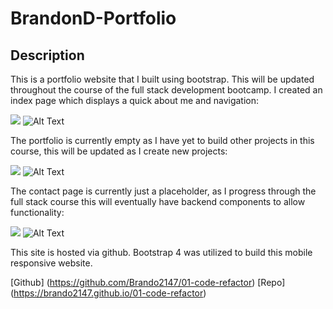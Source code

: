 # BrandonD-Portfolio

## Description 

This is a portfolio website that I built using bootstrap. This will be updated throughout the course of the full stack development bootcamp. I created an index page which displays a quick about me and navigation:

![](/images/index.html.png)
![Alt Text](https://github.com/Brando2147/BrandonD-Portfolio/Assets/Images/index.png)

The portfolio is currently empty as I have yet to build other projects in this course, this will be updated as I create new projects:

![](/images/portfolio.html.png)
![Alt Text](https://github.com/Brando2147/BrandonD-Portfolio/Assets/Images/portfolio.png)

The contact page is currently just a placeholder, as I progress through the full stack course this will eventually have backend components to allow functionality: 

![](/images/contact.html.png)
![Alt Text](https://github.com/Brando2147/BrandonD-Portfolio/Assets/Images/contact.png)

This site is hosted via github. Bootstrap 4 was utilized to build this mobile responsive website. 

[Github] (https://github.com/Brando2147/01-code-refactor) 
[Repo] (https://brando2147.github.io/01-code-refactor)
